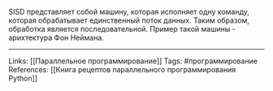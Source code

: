 SISD представляет собой машину, которая исполняет одну команду, которая обрабатывает единственный поток данных. Таким образом, обработка является последовательной. Пример такой машины - арихтектура Фон Неймана.
___
Links: [[Параллельное программирование]]
Tags: #программирование 
References: [[Книга рецептов параллельного программирования Python]]